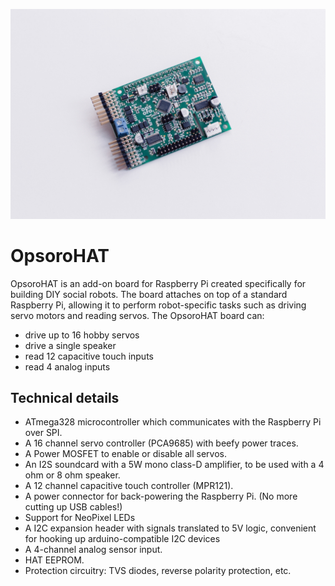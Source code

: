 ![](/images/general/OPSORO_WEB-10.jpg)

# OpsoroHAT
OpsoroHAT is an add-on board for Raspberry Pi created specifically for building
DIY social robots. The board attaches on top of a standard Raspberry Pi,
allowing it to perform robot-specific tasks such as driving servo motors and
reading servos. The OpsoroHAT board can:
* drive up to 16 hobby servos
* drive a single speaker
* read 12 capacitive touch inputs
* read 4 analog inputs

## Technical details
* ATmega328 microcontroller which communicates with the Raspberry Pi over SPI.
* A 16 channel servo controller (PCA9685) with beefy power traces.
* A Power MOSFET to enable or disable all servos.
* An I2S soundcard with a 5W mono class-D amplifier, to be used with a 4 ohm or 8 ohm speaker.
* A 12 channel capacitive touch controller (MPR121).
* A power connector for back-powering the Raspberry Pi. (No more cutting up USB cables!)
* Support for NeoPixel LEDs
* A I2C expansion header with signals translated to 5V logic, convenient for hooking up arduino-compatible I2C devices
* A 4-channel analog sensor input.
* HAT EEPROM.
* Protection circuitry: TVS diodes, reverse polarity protection, etc.
